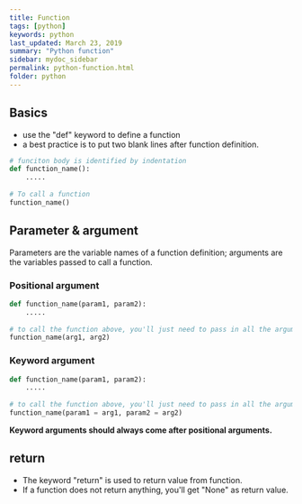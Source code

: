 ```yaml
---
title: Function
tags: [python]
keywords: python
last_updated: March 23, 2019
summary: "Python function"
sidebar: mydoc_sidebar
permalink: python-function.html
folder: python
---
```

## Basics
* use the "def" keyword to define a function
* a best practice is to put two blank lines after function definition.

```python
# funciton body is identified by indentation
def function_name():
    .....
    
# To call a function
function_name()
```

## Parameter & argument
Parameters are the variable names of a function definition; arguments are the variables passed to call a function.
 
### Positional argument
```python
def function_name(param1, param2):
    .....
    
# to call the function above, you'll just need to pass in all the arguments
function_name(arg1, arg2)
```

### Keyword argument
```python
def function_name(param1, param2):
    .....
    
# to call the function above, you'll just need to pass in all the arguments
function_name(param1 = arg1, param2 = arg2)
```

**Keyword arguments should always come after positional arguments.**

## return 
* The keyword "return" is used to return value from function.
* If a function does not return anything, you'll get "None" as return value.

